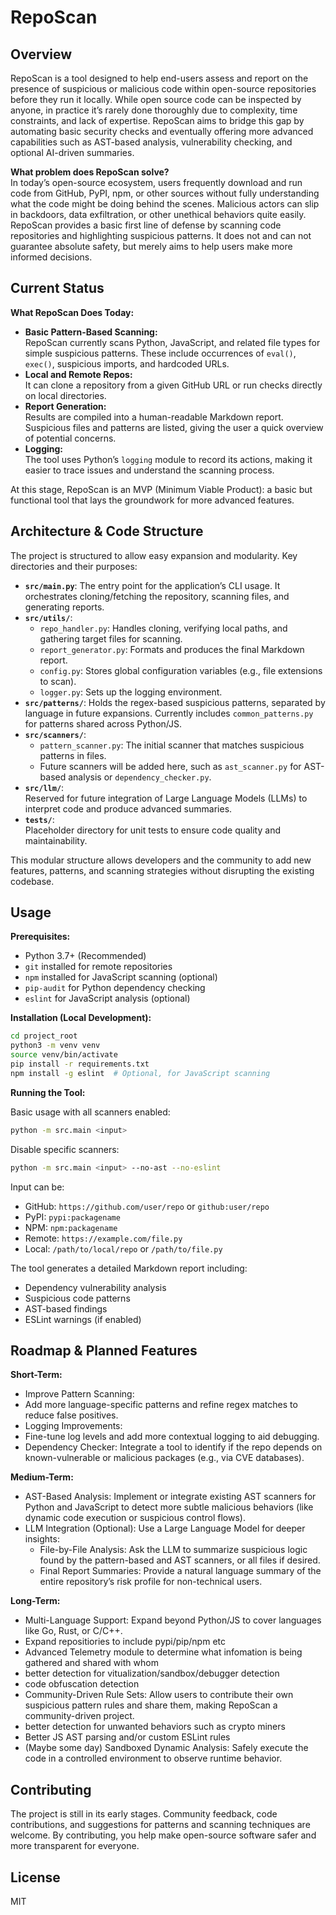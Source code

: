 # RepoScan

## Overview

RepoScan is a tool designed to help end-users assess and report on the presence of suspicious or malicious code within open-source repositories before they run it locally. While open source code can be inspected by anyone, in practice it’s rarely done thoroughly due to complexity, time constraints, and lack of expertise. RepoScan aims to bridge this gap by automating basic security checks and eventually offering more advanced capabilities such as AST-based analysis, vulnerability checking, and optional AI-driven summaries.

**What problem does RepoScan solve?**  
In today’s open-source ecosystem, users frequently download and run code from GitHub, PyPI, npm, or other sources without fully understanding what the code might be doing behind the scenes. Malicious actors can slip in backdoors, data exfiltration, or other unethical behaviors quite easily. RepoScan provides a basic first line of defense by scanning code repositories and highlighting suspicious patterns. It does not and can not guarantee absolute safety, but merely aims to help users make more informed decisions.

## Current Status

**What RepoScan Does Today:**

- **Basic Pattern-Based Scanning:**  
  RepoScan currently scans Python, JavaScript, and related file types for simple suspicious patterns. These include occurrences of `eval()`, `exec()`, suspicious imports, and hardcoded URLs.  
- **Local and Remote Repos:**  
  It can clone a repository from a given GitHub URL or run checks directly on local directories.
- **Report Generation:**  
  Results are compiled into a human-readable Markdown report. Suspicious files and patterns are listed, giving the user a quick overview of potential concerns.
- **Logging:**  
  The tool uses Python’s `logging` module to record its actions, making it easier to trace issues and understand the scanning process.

At this stage, RepoScan is an MVP (Minimum Viable Product): a basic but functional tool that lays the groundwork for more advanced features.

## Architecture & Code Structure

The project is structured to allow easy expansion and modularity. Key directories and their purposes:

- **`src/main.py`**: The entry point for the application’s CLI usage. It orchestrates cloning/fetching the repository, scanning files, and generating reports.
- **`src/utils/`**:  
  - `repo_handler.py`: Handles cloning, verifying local paths, and gathering target files for scanning.  
  - `report_generator.py`: Formats and produces the final Markdown report.  
  - `config.py`: Stores global configuration variables (e.g., file extensions to scan).  
  - `logger.py`: Sets up the logging environment.
- **`src/patterns/`**: Holds the regex-based suspicious patterns, separated by language in future expansions. Currently includes `common_patterns.py` for patterns shared across Python/JS.
- **`src/scanners/`**:  
  - `pattern_scanner.py`: The initial scanner that matches suspicious patterns in files.  
  - Future scanners will be added here, such as `ast_scanner.py` for AST-based analysis or `dependency_checker.py`.
- **`src/llm/`**:  
  Reserved for future integration of Large Language Models (LLMs) to interpret code and produce advanced summaries.
- **`tests/`**:  
  Placeholder directory for unit tests to ensure code quality and maintainability.

This modular structure allows developers and the community to add new features, patterns, and scanning strategies without disrupting the existing codebase.

## Usage

**Prerequisites:**

- Python 3.7+ (Recommended)
- `git` installed for remote repositories
- `npm` installed for JavaScript scanning (optional)
- `pip-audit` for Python dependency checking
- `eslint` for JavaScript analysis (optional)

**Installation (Local Development):**

```bash
cd project_root
python3 -m venv venv
source venv/bin/activate
pip install -r requirements.txt
npm install -g eslint  # Optional, for JavaScript scanning
```

**Running the Tool:**

Basic usage with all scanners enabled:
```bash
python -m src.main <input>
```

Disable specific scanners:
```bash
python -m src.main <input> --no-ast --no-eslint
```

Input can be:
- GitHub: `https://github.com/user/repo` or `github:user/repo`
- PyPI: `pypi:packagename`
- NPM: `npm:packagename`
- Remote: `https://example.com/file.py`
- Local: `/path/to/local/repo` or `/path/to/file.py`

The tool generates a detailed Markdown report including:
- Dependency vulnerability analysis
- Suspicious code patterns
- AST-based findings
- ESLint warnings (if enabled)

## Roadmap & Planned Features

**Short-Term:**

- Improve Pattern Scanning:
- Add more language-specific patterns and refine regex matches to reduce false positives.
- Logging Improvements:
- Fine-tune log levels and add more contextual logging to aid debugging.
- Dependency Checker:
Integrate a tool to identify if the repo depends on known-vulnerable or malicious packages (e.g., via CVE databases).

**Medium-Term:**

- AST-Based Analysis:
Implement or integrate existing AST scanners for Python and JavaScript to detect more subtle malicious behaviors (like dynamic code execution or suspicious control flows).
- LLM Integration (Optional):
Use a Large Language Model for deeper insights:
  - File-by-File Analysis: Ask the LLM to summarize suspicious logic found by the pattern-based and AST scanners, or all files if desired. 
  - Final Report Summaries: Provide a natural language summary of the entire repository’s risk profile for non-technical users.

**Long-Term:**

- Multi-Language Support:
Expand beyond Python/JS to cover languages like Go, Rust, or C/C++.
- Expand repositiories to include pypi/pip/npm etc
- Advanced Telemetry module to determine what infomation is being gathered and shared with whom
- better detection for vitualization/sandbox/debugger detection
- code obfuscation detection
- Community-Driven Rule Sets:
Allow users to contribute their own suspicious pattern rules and share them, making RepoScan a community-driven project.
- better detection for unwanted behaviors such as crypto miners
- Better JS AST parsing and/or custom ESLint rules
- (Maybe some day) Sandboxed Dynamic Analysis:
Safely execute the code in a controlled environment to observe runtime behavior.

## Contributing
The project is still in its early stages. Community feedback, code contributions, and suggestions for patterns and scanning techniques are welcome. By contributing, you help make open-source software safer and more transparent for everyone.

## License
MIT
